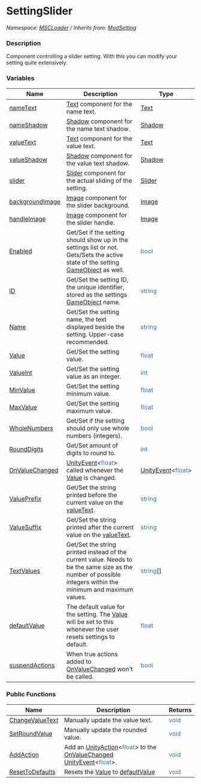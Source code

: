 # SettingSlider

*Namespace: [MSCLoader](API/MSCLoader.md) / Inherits from: [ModSetting](API/MSCLoader/ModSetting.md)*

### Description

Component controlling a slider setting. With this you can modify your setting quite extensively.

### Variables

Name | Description | Type
---- | ----------- | ----
[nameText](API/MSCLoader/SettingSlider/Variables/nameText.md) | [Text](https://docs.unity3d.com/500/Documentation/ScriptReference/UI.Text.html) component for the name text. | [Text](https://docs.unity3d.com/500/Documentation/ScriptReference/UI.Text.html)
[nameShadow](API/MSCLoader/SettingSlider/Variables/nameShadow.md) | [Shadow](https://docs.unity3d.com/500/Documentation/ScriptReference/UI.Shadow.html) component for the name text shadow. | [Shadow](https://docs.unity3d.com/500/Documentation/ScriptReference/UI.Shadow.html)
[valueText](API/MSCLoader/SettingSlider/Variables/valueText.md) | [Text](https://docs.unity3d.com/500/Documentation/ScriptReference/UI.Text.html) component for the value text. | [Text](https://docs.unity3d.com/500/Documentation/ScriptReference/UI.Text.html)
[valueShadow](API/MSCLoader/SettingSlider/Variables/valueShadow.md) | [Shadow](https://docs.unity3d.com/500/Documentation/ScriptReference/UI.Shadow.html) component for the value text shadow. | [Shadow](https://docs.unity3d.com/500/Documentation/ScriptReference/UI.Shadow.html)
[slider](API/MSCLoader/SettingSlider/Variables/slider.md) | [Slider](https://docs.unity3d.com/500/Documentation/ScriptReference/UI.Slider.html) component for the actual sliding of the setting. | [Slider](https://docs.unity3d.com/500/Documentation/ScriptReference/UI.Slider.html)
[backgroundImage](API/MSCLoader/SettingSlider/Variables/backgroundImage.md) | [Image](https://docs.unity3d.com/500/Documentation/ScriptReference/UI.Image.html) component for the slider background. | [Image](https://docs.unity3d.com/500/Documentation/ScriptReference/UI.Image.html)
[handleImage](API/MSCLoader/SettingSlider/Variables/handleImage.md) | [Image](https://docs.unity3d.com/500/Documentation/ScriptReference/UI.Image.html) component for the slider handle. | [Image](https://docs.unity3d.com/500/Documentation/ScriptReference/UI.Image.html)
[Enabled](API/MSCLoader/SettingSlider/Variables/Enabled.md) | Get/Set if the setting should show up in the settings list or not. Gets/Sets the active state of the setting [GameObject](https://docs.unity3d.com/500/Documentation/ScriptReference/GameObject.html) as well. | <font color=#4170a7>bool</font>
[ID](API/MSCLoader/SettingSlider/Variables/ID.md) | Get/Set the setting ID, the unique identifier, stored as the settings [GameObject](https://docs.unity3d.com/500/Documentation/ScriptReference/GameObject.html) name. | <font color=#4170a7>string</font>
[Name](API/MSCLoader/SettingSlider/Variables/Name.md) | Get/Set the setting name, the text displayed beside the setting. Upper-case recommended. | <font color=#4170a7>string</font>
[Value](API/MSCLoader/SettingSlider/Variables/Value.md) | Get/Set the setting value. | <font color=#4170a7>float</font>
[ValueInt](API/MSCLoader/SettingSlider/Variables/ValueInt.md) | Get/Set the setting value as an integer. | <font color=#4170a7>int</font>
[MinValue](API/MSCLoader/SettingSlider/Variables/MinValue.md) | Get/Set the setting minimum value. | <font color=#4170a7>float</font>
[MaxValue](API/MSCLoader/SettingSlider/Variables/MaxValue.md) | Get/Set the setting maximum value. | <font color=#4170a7>float</font>
[WholeNumbers](API/MSCLoader/SettingSlider/Variables/WholeNumbers.md) | Get/Set if the setting should only use whole numbers (integers). | <font color=#4170a7>bool</font>
[RoundDigits](API/MSCLoader/SettingSlider/Variables/RoundDigits.md) | Get/Set amount of digits to round to. | <font color=#4170a7>int</font>
[OnValueChanged](API/MSCLoader/SettingSlider/Variables/OnValueChanged.md) | [UnityEvent](https://docs.unity3d.com/500/Documentation/ScriptReference/Events.UnityEvent_1.html)<<font color=#4170a7>float</font>> called whenever the [Value](API/MSCLoader/SettingSlider/Variables/Value.md) is changed. | [UnityEvent](https://docs.unity3d.com/500/Documentation/ScriptReference/Events.UnityEvent_1.html)<<font color=#4170a7>float</font>>
[ValuePrefix](API/MSCLoader/SettingSlider/Variables/ValuePrefix.md) | Get/Set the string printed before the current value on the [valueText](API/MSCLoader/SettingSlider/Variables/valueText.md). | <font color=#4170a7>string</font>
[ValueSuffix](API/MSCLoader/SettingSlider/Variables/ValueSuffix.md) | Get/Set the string printed after the current value on the [valueText](API/MSCLoader/SettingSlider/Variables/valueText.md). | <font color=#4170a7>string</font>
[TextValues](API/MSCLoader/SettingSlider/Variables/TextValues.md) | Get/Set the string printed instead of the current value. Needs to be the same size as the number of possible integers within the minimum and maximum values. | <font color=#4170a7>string</font>[]
[defaultValue](API/MSCLoader/SettingSlider/Variables/defaultValue.md) | The default value for the setting. The [Value](API/MSCLoader/SettingSlider/Variables/Value.md) will be set to this whenever the user resets settings to default. | <font color=#4170a7>float</font>
[suspendActions](API/MSCLoader/SettingSlider/Variables/suspendActions.md) | When true actions added to [OnValueChanged](API/MSCLoader/SettingSlider/Variables/OnValueChanged.md) won't be called. | <font color=#4170a7>bool</font>

### Public Functions

Name | Description | Returns
---- | ----------- | -------
[ChangeValueText](API/MSCLoader/SettingSlider/Functions/ChangeValueText.md) | Manually update the value text. | <font color=#4170a7>void</font>
[SetRoundValue](API/MSCLoader/SettingSlider/Functions/SetRoundValue.md) | Manually update the rounded value. | <font color=#4170a7>void</font>
[AddAction](API/MSCLoader/SettingSlider/Functions/AddAction.md) | Add an [UnityAction](https://docs.unity3d.com/500/Documentation/ScriptReference/Events.UnityAction_1.html)<<font color=#4170a7>float</font>> to the [OnValueChanged](API/MSCLoader/SettingSlider/Variables/OnValueChanged.md) [UnityEvent](https://docs.unity3d.com/500/Documentation/ScriptReference/Events.UnityEvent_1.html)<<font color=#4170a7>float</font>>. | <font color=#4170a7>void</font>
[ResetToDefaults](API/MSCLoader/SettingSlider/Functions/ResetToDefaults.md) | Resets the [Value](API/MSCLoader/SettingSlider/Variables/Value.md) to [defaultValue](API/MSCLoader/SettingSlider/Variables/defaultValue.md) | <font color=#4170a7>void</font>

